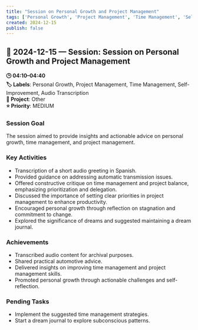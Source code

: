 ```yaml
---
title: "Session on Personal Growth and Project Management"
tags: ['Personal Growth', 'Project Management', 'Time Management', 'Self-Improvement', 'Audio Transcription']
created: 2024-12-15
publish: false
---
```


## 📅 2024-12-15 — Session: Session on Personal Growth and Project Management

**🕒 04:10–04:40**  
**🏷️ Labels**: Personal Growth, Project Management, Time Management, Self-Improvement, Audio Transcription  
**📂 Project**: Other  
**⭐ Priority**: MEDIUM  


### Session Goal
The session aimed to provide insights and actionable advice on personal growth, time management, and project management.

### Key Activities
- Transcription of a short audio greeting in Spanish.
- Provided guidance on addressing automatic transmission issues.
- Offered constructive critique on time management and project balance, emphasizing prioritization and delegation.
- Discussed the importance of setting clear priorities in project management to enhance productivity.
- Encouraged personal growth through reflection on stagnation and commitment to change.
- Explored the significance of dreams and suggested maintaining a dream journal.

### Achievements
- Transcribed audio content for archival purposes.
- Shared practical automotive advice.
- Delivered insights on improving time management and project management skills.
- Promoted personal growth through actionable challenges and self-reflection.

### Pending Tasks
- Implement the suggested time management strategies.
- Start a dream journal to explore subconscious patterns.
